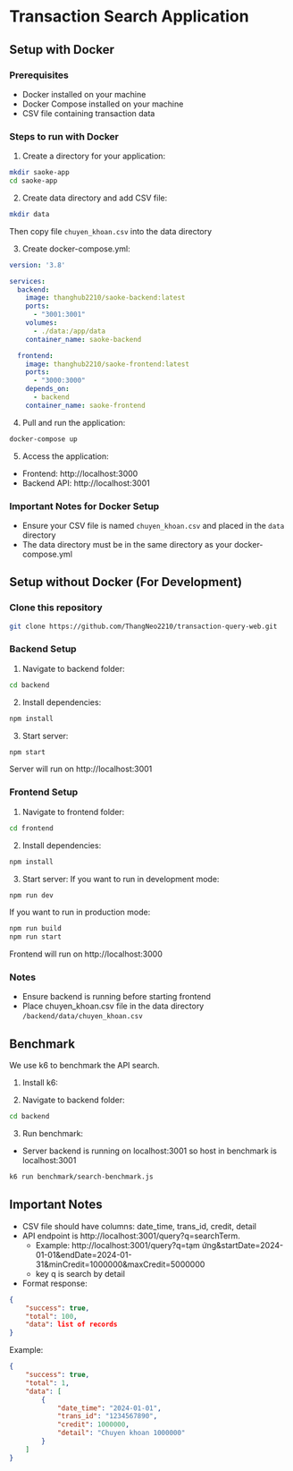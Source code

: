 # Transaction Search Application


## Setup with Docker
### Prerequisites
- Docker installed on your machine
- Docker Compose installed on your machine
- CSV file containing transaction data

### Steps to run with Docker

1. Create a directory for your application:
```bash
mkdir saoke-app
cd saoke-app
```

2. Create data directory and add CSV file:
```bash
mkdir data
```
Then copy file `chuyen_khoan.csv` into the data directory

3. Create docker-compose.yml:
```yaml
version: '3.8'

services:
  backend:
    image: thanghub2210/saoke-backend:latest
    ports:
      - "3001:3001"
    volumes:
      - ./data:/app/data
    container_name: saoke-backend

  frontend:
    image: thanghub2210/saoke-frontend:latest
    ports:
      - "3000:3000"
    depends_on:
      - backend
    container_name: saoke-frontend
```

4. Pull and run the application:
```bash
docker-compose up
```

5. Access the application:
- Frontend: http://localhost:3000
- Backend API: http://localhost:3001

### Important Notes for Docker Setup
- Ensure your CSV file is named `chuyen_khoan.csv` and placed in the `data` directory
- The data directory must be in the same directory as your docker-compose.yml

## Setup without Docker (For Development)
### Clone this repository
```bash
git clone https://github.com/ThangNeo2210/transaction-query-web.git
```
### Backend Setup
1. Navigate to backend folder: 
```bash
cd backend
```
2. Install dependencies:
```bash
npm install
``` 
3. Start server:
```bash
npm start
```
Server will run on http://localhost:3001

### Frontend Setup
1. Navigate to frontend folder:
```bash
cd frontend
```
2. Install dependencies:
```bash
npm install
```
3. Start server:
If you want to run in development mode:
```bash
npm run dev
```
If you want to run in production mode:
```bash
npm run build
npm run start
```
Frontend will run on http://localhost:3000
### Notes
- Ensure backend is running before starting frontend
- Place chuyen_khoan.csv file in the data directory `/backend/data/chuyen_khoan.csv`
## Benchmark
We use k6 to benchmark the API search.
1. Install k6:

2. Navigate to backend folder:
```bash
cd backend
```
3. Run benchmark:
- Server backend is running on localhost:3001 so host in benchmark is localhost:3001
```bash
k6 run benchmark/search-benchmark.js
```

## Important Notes
- CSV file should have columns: date_time, trans_id, credit, detail
- API endpoint is http://localhost:3001/query?q=searchTerm. 
    - Example: http://localhost:3001/query?q=tạm ứng&startDate=2024-01-01&endDate=2024-01-31&minCredit=1000000&maxCredit=5000000
    - key q is search by detail
- Format response:
```json
{
    "success": true,
    "total": 100,
    "data": list of records
}
```
 Example: 
```json
{
    "success": true,
    "total": 1,
    "data": [
        {
            "date_time": "2024-01-01",
            "trans_id": "1234567890",
            "credit": 1000000,
            "detail": "Chuyen khoan 1000000"
        }
    ]
}
```
